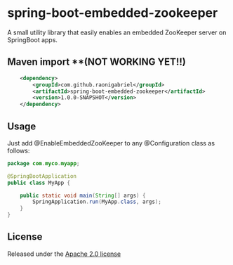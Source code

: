 # spring-boot-embedded-zookeeper
A small utility library that easily enables an embedded ZooKeeper server on SpringBoot apps.

## Maven import **(NOT WORKING YET!!) 
```xml
	<dependency>
		<groupId>com.github.raonigabriel</groupId>
		<artifactId>spring-boot-embedded-zookeeper</artifactId>
		<version>1.0.0-SNAPSHOT</version>
	</dependency>
```

## Usage
Just add @EnableEmbeddedZooKeeper to any @Configuration class as follows:
```java
package com.myco.myapp;

@SpringBootApplication
public class MyApp {

	public static void main(String[] args) {
		SpringApplication.run(MyApp.class, args);
	}
} 

```

## License

Released under the [Apache 2.0 license](http://www.apache.org/licenses/LICENSE-2.0.html)